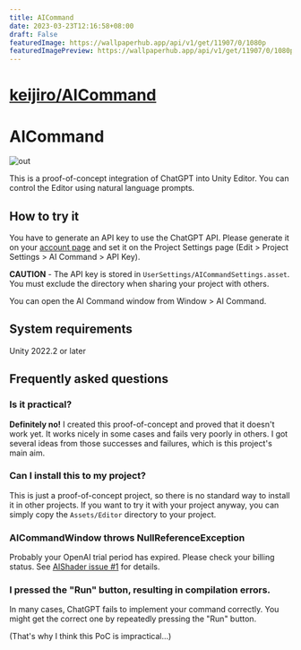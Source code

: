 ```yaml
---
title: AICommand
date: 2023-03-23T12:16:58+08:00
draft: False
featuredImage: https://wallpaperhub.app/api/v1/get/11907/0/1080p
featuredImagePreview: https://wallpaperhub.app/api/v1/get/11907/0/1080p
---
```


# [keijiro/AICommand](https://github.com/keijiro/AICommand)

# AICommand

![out](https://user-images.githubusercontent.com/343936/226172223-acfba006-8621-425f-a697-be745a94503f.gif)

This is a proof-of-concept integration of ChatGPT into Unity Editor. You can
control the Editor using natural language prompts.

## How to try it

You have to generate an API key to use the ChatGPT API. Please generate it on
your [account page](https://platform.openai.com/account/api-keys) and set it on
the Project Settings page (Edit > Project Settings > AI Command > API Key).

**CAUTION** - The API key is stored in `UserSettings/AICommandSettings.asset`.
You must exclude the directory when sharing your project with others.

You can open the AI Command window from Window > AI Command.

## System requirements

Unity 2022.2 or later

## Frequently asked questions

### Is it practical?

**Definitely no!** I created this proof-of-concept and proved that it doesn't
work yet. It works nicely in some cases and fails very poorly in others. I got
several ideas from those successes and failures, which is this project's main
aim.

### Can I install this to my project?

This is just a proof-of-concept project, so there is no standard way to install
it in other projects. If you want to try it with your project anyway, you can
simply copy the `Assets/Editor` directory to your project.

### AICommandWindow throws NullReferenceException

Probably your OpenAI trial period has expired. Please check your billing status.
See [AIShader issue #1] for details.

[AIShader Issue #1]: https://github.com/keijiro/AIShader/issues/1

### I pressed the "Run" button, resulting in compilation errors.

In many cases, ChatGPT fails to implement your command correctly. You might get
the correct one by repeatedly pressing the "Run" button.

(That's why I think this PoC is impractical...)
